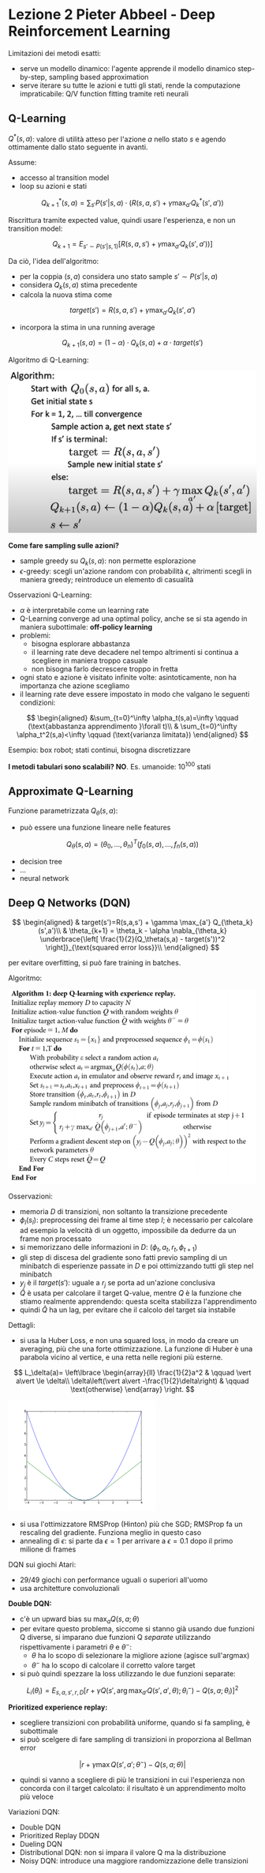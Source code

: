 # Lezione 2 Pieter Abbeel - Deep Reinforcement Learning

Limitazioni dei metodi esatti:

- serve un modello dinamico: l'agente apprende il modello dinamico step-by-step, sampling based approximation
- serve iterare su tutte le azioni e tutti gli stati, rende la computazione impraticabile: Q/V function fitting tramite reti neurali

## Q-Learning

$Q^\ast(s,a)$: valore di utilità atteso per l'azione $a$ nello stato $s$ e agendo ottimamente dallo stato seguente in avanti.

Assume:

- accesso al transition model
- loop su azioni e stati

$$
Q_{k+1}^\ast(s,a) = \sum_{s'} P(s'\vert s,a)\cdot(R(s,a,s') + \gamma \max_{a'} Q_k^\ast(s',a'))
$$

Riscrittura tramite expected value, quindi usare l'esperienza, e non un transition model:

$$
Q_{k+1} = E_{s' \sim P(s'\vert s,1)} \left[ R(s,a,s') + \gamma \max_{a'} Q_k(s',a')) \right]
$$

Da ciò, l'idea dell'algoritmo:

- per la coppia $(s,a)$ considera uno stato sample $s' \sim P(s'\vert s,a)$
- considera $Q_k(s,a)$ stima precedente
- calcola la nuova stima come

$$
target(s') = R(s,a,s') + \gamma \max_{a'} Q_k(s',a')
$$

- incorpora la stima in una running average

$$
Q_{k+1}(s,a) = (1-\alpha) \cdot Q_{k}(s,a) + \alpha \cdot target(s')
$$

Algoritmo di Q-Learning:

!["Q-Learning"](img/qlearning.png "Q-Learning")

**Come fare sampling sulle azioni?**

- sample greedy su $Q_k(s,a)$: non permette esplorazione
- $\epsilon$-greedy: scegli un'azione random con probabilità $\epsilon$, altrimenti scegli in maniera greedy; reintroduce un elemento di casualità

Osservazioni Q-Learning:

- $\alpha$ è interpretabile come un learning rate
- Q-Learning converge ad una optimal policy, anche se si sta agendo in maniera subottimale: **off-policy learning**
- problemi:
  - bisogna esplorare abbastanza
  - il learning rate deve decadere nel tempo altrimenti si continua a scegliere in maniera troppo casuale
  - non bisogna farlo decrescere troppo in fretta
- ogni stato e azione è visitato infinite volte: asintoticamente, non ha importanza che azione scegliamo
- il learning rate deve essere impostato in modo che valgano le seguenti condizioni:

$$
\begin{aligned}
&\sum_{t=0}^\infty \alpha_t(s,a)=\infty \qquad (\text{abbastanza apprendimento }\forall t)\\
& \sum_{t=0}^\infty \alpha_t^2(s,a)<\infty \qquad (\text{varianza limitata})
\end{aligned}
$$

Esempio: box robot; stati continui, bisogna discretizzare

**I metodi tabulari sono scalabili? NO**. Es. umanoide: $10^{100}$ stati

## Approximate Q-Learning

Funzione parametrizzata $Q_\theta(s,a)$:

- può essere una funzione lineare nelle features

$$
Q_\theta(s,a) = (\theta_0,...,\theta_n)^T (f_0(s,a),...,f_n(s,a))
$$

- decision tree
- ...
- neural network

## Deep Q Networks (DQN)

$$
\begin{aligned}
& target(s')=R(s,a,s') + \gamma \max_{a'} Q_{\theta_k}(s',a')\\
& \theta_{k+1} = \theta_k - \alpha \nabla_{\theta_k} \underbrace{\left[ \frac{1}{2}(Q_\theta(s,a) - target(s'))^2 \right]}_{\text{squared error loss}}\\
\end{aligned}
$$

per evitare overfitting, si può fare training in batches.

Algoritmo:

![DQN](img/dqn.png "DQN")

Osservazioni:

- memoria $D$ di transizioni, non soltanto la transizione precedente
- $\phi_l(s_l)$: preprocessing dei frame al time step $l$; è necessario per calcolare ad esempio la velocità di un oggetto, impossibile da dedurre da un frame non processato
- si memorizzano delle informazioni in $D$: $(\phi_t,a_t,r_t,\phi_{t+1})$
- gli step di discesa del gradiente sono fatti previo sampling di un minibatch di esperienze passate in $D$ e poi ottimizzando tutti gli step nel minibatch
- $y_j$ è il $target(s')$: uguale a $r_j$ se porta ad un'azione conclusiva
- $\hat{Q}$ è usata per calcolare il target Q-value, mentre $Q$ è la funzione che stiamo realmente apprendendo: questa scelta stabilizza l'apprendimento
- quindi $\hat{Q}$ ha un lag, per evitare che il calcolo del target sia instabile

Dettagli:

- si usa la Huber Loss, e non una squared loss, in modo da creare un averaging, più che una forte ottimizzazione. La funzione di Huber è una parabola vicino al vertice, e una retta nelle regioni più esterne.

$$
L_\delta(a)= \left\lbrace
\begin{array}{ll}
\frac{1}{2}a^2 & \qquad \vert a\vert  \le \delta\\
\delta\left(\vert a\vert -\frac{1}{2}\delta\right) & \qquad \text{otherwise}
\end{array}
    \right.
$$

![Huber Loss](img/huber.png "Huber Loss")

- si usa l'ottimizzatore RMSProp (Hinton) più che SGD; RMSProp fa un rescaling del gradiente. Funziona meglio in questo caso
- annealing di $\epsilon$: si parte da $\epsilon=1$ per arrivare a $\epsilon=0.1$ dopo il primo milione di frames

DQN sui giochi Atari:

- 29/49 giochi con performance uguali o superiori all'uomo
- usa architetture convoluzionali

**Double DQN:**

- c'è un upward bias su $\max_a Q(s,a;\theta)$
- per evitare questo problema, siccome si stanno già usando due funzioni Q diverse, si imparano due funzioni Q *separate* utilizzando rispettivamente i parametri $\theta$ e $\theta^-$:
  - $\theta$ ha lo scopo di selezionare la migliore azione (agisce sull'argmax)
  - $\theta^-$ ha lo scopo di calcolare il corretto valore target
- si può quindi spezzare la loss utilizzando le due funzioni separate:

$$
L_i(\theta_i) = E_{s,a,s',r,D} \left[
    r + \gamma Q(s',\arg \max_{a'}Q(s',a',\theta);\theta_i^-) - Q(s,a;\theta_i)  
     \right]^2
$$

**Prioritized experience replay:**

- scegliere transizioni con probabilità uniforme, quando si fa sampling, è subottimale
- si può scelgere di fare sampling di transizioni in proporziona al Bellman error
  
$$
\left\vert
    r + \gamma \max Q(s',a';\theta^-) - Q(s,a;\theta)  
     \right\vert
$$

- quindi si vanno a scegliere di più le transizioni in cui l'esperienza non concorda con il target calcolato: il risultato è un apprendimento molto più veloce

Variazioni DQN:

- Double DQN
- Prioritized Replay DDQN
- Dueling DQN
- Distributional DQN: non si impara il valore Q ma la distribuzione
- Noisy DQN: introduce una maggiore randomizzazione delle transizioni
